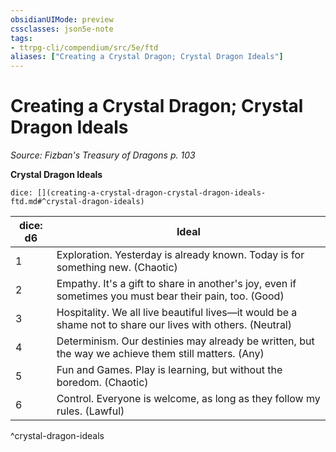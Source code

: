 ```yaml
---
obsidianUIMode: preview
cssclasses: json5e-note
tags:
- ttrpg-cli/compendium/src/5e/ftd
aliases: ["Creating a Crystal Dragon; Crystal Dragon Ideals"]
---
```

# Creating a Crystal Dragon; Crystal Dragon Ideals
*Source: Fizban's Treasury of Dragons p. 103* 

**Crystal Dragon Ideals**

`dice: [](creating-a-crystal-dragon-crystal-dragon-ideals-ftd.md#^crystal-dragon-ideals)`

| dice: d6 | Ideal |
|----------|-------|
| 1 | Exploration. Yesterday is already known. Today is for something new. (Chaotic) |
| 2 | Empathy. It's a gift to share in another's joy, even if sometimes you must bear their pain, too. (Good) |
| 3 | Hospitality. We all live beautiful lives—it would be a shame not to share our lives with others. (Neutral) |
| 4 | Determinism. Our destinies may already be written, but the way we achieve them still matters. (Any) |
| 5 | Fun and Games. Play is learning, but without the boredom. (Chaotic) |
| 6 | Control. Everyone is welcome, as long as they follow my rules. (Lawful) |
^crystal-dragon-ideals